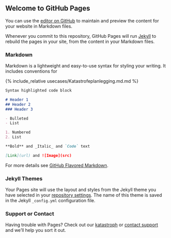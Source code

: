## Welcome to GitHub Pages

You can use the [editor on GitHub](https://github.com/kartverket/digitaltvillinger.github.io/edit/main/docs/index.md) to maintain and preview the content for your website in Markdown files.

Whenever you commit to this repository, GitHub Pages will run [Jekyll](https://jekyllrb.com/) to rebuild the pages in your site, from the content in your Markdown files.

### Markdown

Markdown is a lightweight and easy-to-use syntax for styling your writing. It includes conventions for

{% include_relative usecases/Katastrofeplanlegging.md.md %}

```markdown
Syntax highlighted code block

# Header 1
## Header 2
### Header 3

- Bulleted
- List

1. Numbered
2. List

**Bold** and _Italic_ and `Code` text

[Link](url) and ![Image](src)
```

For more details see [GitHub Flavored Markdown](https://guides.github.com/features/mastering-markdown/).

### Jekyll Themes

Your Pages site will use the layout and styles from the Jekyll theme you have selected in your [repository settings](https://github.com/kartverket/digitaltvillinger.github.io/settings). The name of this theme is saved in the Jekyll `_config.yml` configuration file.

### Support or Contact

Having trouble with Pages? Check out our [katastroph](https://github.com/kartverket/digitaltvillinger.github.io/blob/main/usecases/Katastrofeplanlegging.md) or [contact support](https://github.com/contact) and we’ll help you sort it out.
